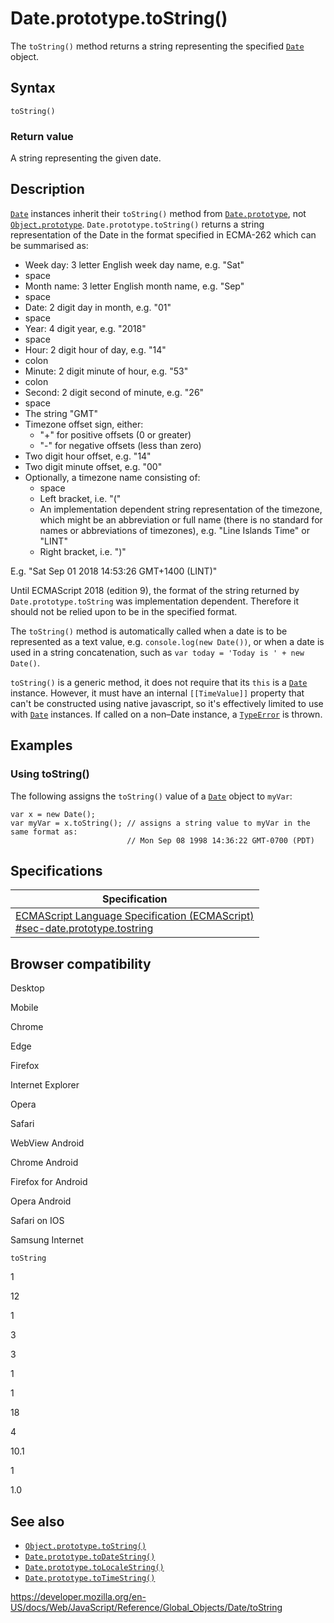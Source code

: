 Date.prototype.toString()
=========================

The `toString()` method returns a string representing the specified [`Date`](../date) object.

Syntax
------

    toString()

### Return value

A string representing the given date.

Description
-----------

[`Date`](../date) instances inherit their `toString()` method from [`Date.prototype`](../date), not [`Object.prototype`](../object). `Date.prototype.toString()` returns a string representation of the Date in the format specified in ECMA-262 which can be summarised as:

-   Week day: 3 letter English week day name, e.g. "Sat"
-   space
-   Month name: 3 letter English month name, e.g. "Sep"
-   space
-   Date: 2 digit day in month, e.g. "01"
-   space
-   Year: 4 digit year, e.g. "2018"
-   space
-   Hour: 2 digit hour of day, e.g. "14"
-   colon
-   Minute: 2 digit minute of hour, e.g. "53"
-   colon
-   Second: 2 digit second of minute, e.g. "26"
-   space
-   The string "GMT"
-   Timezone offset sign, either:
    -   "+" for positive offsets (0 or greater)
    -   "-" for negative offsets (less than zero)
-   Two digit hour offset, e.g. "14"
-   Two digit minute offset, e.g. "00"
-   Optionally, a timezone name consisting of:
    -   space
    -   Left bracket, i.e. "("
    -   An implementation dependent string representation of the timezone, which might be an abbreviation or full name (there is no standard for names or abbreviations of timezones), e.g. "Line Islands Time" or "LINT"
    -   Right bracket, i.e. ")"

E.g. "Sat Sep 01 2018 14:53:26 GMT+1400 (LINT)"

Until ECMAScript 2018 (edition 9), the format of the string returned by `Date.prototype.toString` was implementation dependent. Therefore it should not be relied upon to be in the specified format.

The `toString()` method is automatically called when a date is to be represented as a text value, e.g. `console.log(new Date())`, or when a date is used in a string concatenation, such as `var today = 'Today is ' + new Date()`.

`toString()` is a generic method, it does not require that its `this` is a [`Date`](../date) instance. However, it must have an internal `[[TimeValue]]` property that can't be constructed using native javascript, so it's effectively limited to use with [`Date`](../date) instances. If called on a non–Date instance, a [`TypeError`](../typeerror) is thrown.

Examples
--------

### Using toString()

The following assigns the `toString()` value of a [`Date`](../date) object to `myVar`:

    var x = new Date();
    var myVar = x.toString(); // assigns a string value to myVar in the same format as:
                              // Mon Sep 08 1998 14:36:22 GMT-0700 (PDT)

Specifications
--------------

<table><thead><tr class="header"><th>Specification</th></tr></thead><tbody><tr class="odd"><td><a href="https://tc39.es/ecma262/#sec-date.prototype.tostring">ECMAScript Language Specification (ECMAScript)<br />
<span class="small">#sec-date.prototype.tostring</span></a></td></tr></tbody></table>

Browser compatibility
---------------------

Desktop

Mobile

Chrome

Edge

Firefox

Internet Explorer

Opera

Safari

WebView Android

Chrome Android

Firefox for Android

Opera Android

Safari on IOS

Samsung Internet

`toString`

1

12

1

3

3

1

1

18

4

10.1

1

1.0

See also
--------

-   [`Object.prototype.toString()`](../object/tostring)
-   [`Date.prototype.toDateString()`](todatestring)
-   [`Date.prototype.toLocaleString()`](tolocalestring)
-   [`Date.prototype.toTimeString()`](totimestring)

<a href="https://developer.mozilla.org/en-US/docs/Web/JavaScript/Reference/Global_Objects/Date/toString" class="_attribution-link">https://developer.mozilla.org/en-US/docs/Web/JavaScript/Reference/Global_Objects/Date/toString</a>

